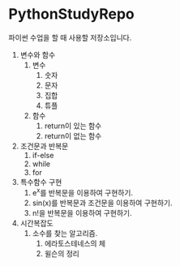 # PythonStudyRepo
파이썬 수업을 할 때 사용할 저장소입니다.

1. 변수와 함수
    1. 변수
        1. 숫자
        2. 문자
        3. 집합
        4. 튜플
    2. 함수
        1. return이 있는 함수
        2. return이 없는 함수
2. 조건문과 반복문
    1. if-else
    2. while
    3. for
3. 특수함수 구현
    1. e<sup>x</sup>를 반복문을 이용하여 구현하기.
    2. sin(x)를 반복문과 조건문을 이용하여 구현하기.
    3. n!을 반복문을 이용하여 구현하기.
4. 시간복잡도
    1. 소수를 찾는 알고리즘.
        1. 에라토스테네스의 체
        2. 윌슨의 정리
